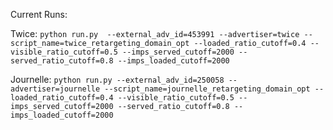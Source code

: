 
Current Runs:



Twice:
`python run.py  --external_adv_id=453991 --advertiser=twice --script_name=twice_retargeting_domain_opt --loaded_ratio_cutoff=0.4 --visible_ratio_cutoff=0.5 --imps_served_cutoff=2000 --served_ratio_cutoff=0.8 --imps_loaded_cutoff=2000 `

Journelle:
`python run.py --external_adv_id=250058 --advertiser=journelle --script_name=journelle_retargeting_domain_opt --loaded_ratio_cutoff=0.4 --visible_ratio_cutoff=0.5 --imps_served_cutoff=2000 --served_ratio_cutoff=0.8 --imps_loaded_cutoff=2000 `

